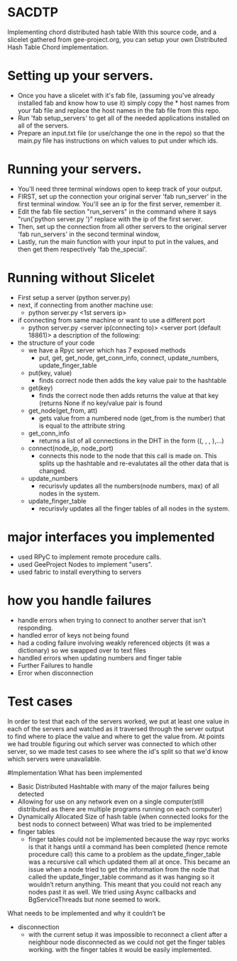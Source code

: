 # SACDTP
Implementing chord distributed hash table
With this source code, and a slicelet gathered from gee-project.org, you can setup your own Distributed Hash Table Chord implementation.
# Setting up your servers.
* Once you have a slicelet with it's fab file, (assuming you've already installed fab and know how to use it) simply copy the * host names from your fab file and replace the host names in the fab file from this repo.
* Run 'fab setup_servers' to get all of the needed applications installed on all of the servers.
* Prepare an input.txt file (or use/change the one in the repo) so that the main.py file has instructions on which values to put under which ids.
# Running your servers.
* You'll need three terminal windows open to keep track of your output.
* FIRST, set up the connection your original server 'fab run_server' in the first terminal window. You'll see an ip for the first server, remember it.
* Edit the fab file section "run_servers" in the command where it says "run('python server.py ')" replace with the ip of the first server.
* Then, set up the connection from all other servers to the original server 'fab run_servers' in the second terminal window,
* Lastly, run the main function with your input to put in the values, and then get them respectively 'fab the_special'.
# Running without Slicelet
* First setup a server (python server.py)
* next, if connecting from another machine use:
  * python server.py <1st servers ip>
* if connecting from same machine or want to use a different port
  * python server.py <server ip(connecting to)> <server port (default 18861)> <local port>
a description of the following:
* the structure of your code
  * we have a Rpyc server which has 7 exposed methods
    * put, get, get_node, get_conn_info, connect, update_numbers, update_finger_table
  * put(key, value)
    * finds correct node then adds the key value pair to the hashtable
  * get(key)
    * finds the correct node then adds returns the value at that key (returns None if no key/value pair is found
  * get_node(get_from, att)
    * gets value from a numbered node (get_from is the number) that is equal to the attribute string
  * get_conn_info
    * returns a list of all connections in the DHT in the form ((<node ip>, <node port>, <node id>, <neighbour id>),...)
  * connect(node_ip, node_port)
    * connects this node to the node that this call is made on. This splits up the hashtable and re-evalutates all the other data that is changed.
  * update_numbers
    * recurisvly updates all the numbers(node numbers, max) of all nodes in the system.
  * update_finger_table
    * recurisvly updates all the finger tables of all nodes in the system.
# major interfaces you implemented
* used RPyC to implement remote procedure calls.
* used GeeProject Nodes to implement "users".
* used fabric to install everything to servers
# how you handle failures
* handle errors when trying to connect to another server that isn't responding.
* handled error of keys not being found
* had a coding failure involving weakly referenced objects (it was a dictionary) so we swapped over to text files
* handled errors when updating numbers and finger table
* Further Failures to handle
* Error when disconnection

# Test cases
In order to test that each of the servers worked, we put at least one value in each of the servers and watched as it traversed through the server output to find where to place the value and where to get the value from. At points we had trouble figuring out which server was connected to which other server, so we made test cases to see where the id's split so that we'd know which servers were unavailable.

#Implementation
What has been implemented
* Basic Distributed Hashtable with many of the major failures being detected
* Allowing for use on any network even on a single computer(still distributed as there are multiple programs running on each computer)
* Dynamically Allocated Size of hash table (when connected looks for the best nods to connect between)
What was tried to be implemented
* finger tables
  * finger tables could not be implemented because the way rpyc works is that it hangs until a command has been completed (hence remote procedure call) this came to a problem as the update_finger_table was a recursive call which updated them all at once. This became an issue when a node tried to get the information from the node that called the update_finger_table command as it was hanging so it wouldn’t return anything. This meant that you could not reach any nodes past it as well. We tried using Async callbacks and BgServiceThreads but none seemed to work.

What needs to be implemented and why it couldn’t be
* disconnection
  * with the current setup it was impossible to reconnect a client after a neighbour node disconnected as we could not get the finger tables working. with the finger tables it would be easily implemented.
